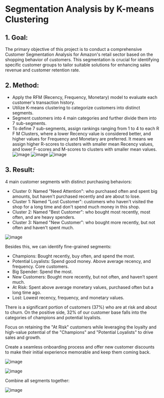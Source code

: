 # Segmentation Analysis by K-means Clustering
## 1. Goal:
The primary objective of this project is to conduct a comprehensive Customer Segmentation Analysis for Amazon's retail sector based on the shopping behavior of customers. This segmentation is crucial for identifying specific customer groups to tailor suitable solutions for enhancing sales revenue and customer retention rate.

## 2. Method:
- Apply the RFM (Recency, Frequency, Monetary) model to evaluate each customer's transaction history.
- Utilize K-means clustering to categorize customers into distinct segments.
- Segment customers into 4 main categories and further divide them into 7 sub-segments.
 - To define 7 sub-segments, assign rankings ranging from 1 to 4 to each R F M Clusters, where a lower Recency value is considered better, and higher values for Frequency and Monetary are preferred. It means we assign higher R-scores to clusters with smaller mean Recency values, and lower F-scores and M-scores to clusters with smaller mean values.
![image](https://github.com/hynhuynh/Segmentation-Analysis-by-K-means-Clustering/assets/74954965/5ed90893-bb0c-4169-9d99-a1ffa324e98e)
![image](https://github.com/hynhuynh/Segmentation-Analysis-by-K-means-Clustering/assets/74954965/0b7b8fce-9d5c-44ce-bfc6-31994fc7544c)
![image](https://github.com/hynhuynh/Segmentation-Analysis-by-K-means-Clustering/assets/74954965/505205c7-4738-479c-832d-2a79ba64a1b9)

## 3. Result:
4 main customer segments with distinct purchasing behaviors:
 - Cluster 0: Named "Need Attention": who purchased often and spent big amounts, but haven't purchased recently and are about to lose.
 - Cluster 1: Named "Lost Customer": customers who haven't visited the shop for a long time and don't spend much money in this shop.
 - Cluster 2: Named "Best Customer": who bought most recently, most often, and are heavy spenders.
 - Cluster 3: Named "New Customer": who bought more recently, but not often and haven't spent much.

![image](https://github.com/hynhuynh/Segmentation-Analysis-by-K-means-Clustering/assets/74954965/cef9dbae-2007-45b6-bfb8-5dd745c124ba)

Besides this, we can identify fine-grained segments:
 - Champions: Bought recently, buy often, and spend the most.
 - Potential Loyalists: Spend good money. Above average recency, and frequency. Core customers.
 - Big Spender: Spend the most.
 - New Customers: Bought more recently, but not often, and haven’t spent much.
 - At Risk: Spent above average monetary values, purchased often but a long time ago.
 - Lost: Lowest recency, frequency, and monetary values.
   
There is a significant portion of customers (37%) who are at risk and about to churn. On the positive side, 32% of our customer base falls into the categories of champions and potential loyalists.

Focus on retaining the "At Risk" customers while leveraging the loyalty and high-value potential of the "Champions" and "Potential Loyalists" to drive sales and growth.

Create a seamless onboarding process and offer new customer discounts to make their initial experience memorable and keep them coming back.

![image](https://github.com/hynhuynh/Segmentation-Analysis-by-K-means-Clustering/assets/74954965/49f07206-8836-4fa5-b82a-4e789ffcf60e)

![image](https://github.com/hynhuynh/Segmentation-Analysis-by-K-means-Clustering/assets/74954965/90710c53-7d6f-4cff-9b6e-71f6292cd52d)

Combine all segments together:

![image](https://github.com/hynhuynh/Segmentation-Analysis-by-K-means-Clustering/assets/74954965/9980f303-efe5-401f-b29c-a766dc1f35f1)

